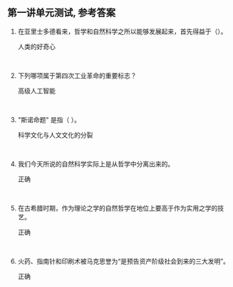 ##	第一讲单元测试, 参考答案

1.	在亚里士多德看来，哲学和自然科学之所以能够发展起来，首先得益于（）。

	人类的好奇心

	<br>

2.	下列哪项属于第四次工业革命的重要标志？

	高级人工智能

	<br>

3.	"斯诺命题" 是指（ ）。

	科学文化与人文文化的分裂

	<br>

4.	我们今天所说的自然科学实际上是从哲学中分离出来的。

	正确

	<br>

5.	在古希腊时期，作为理论之学的自然哲学在地位上要高于作为实用之学的技艺。

	正确

	<br>

6.	火药、指南针和印刷术被马克思誉为“是预告资产阶级社会到来的三大发明”。

	正确
